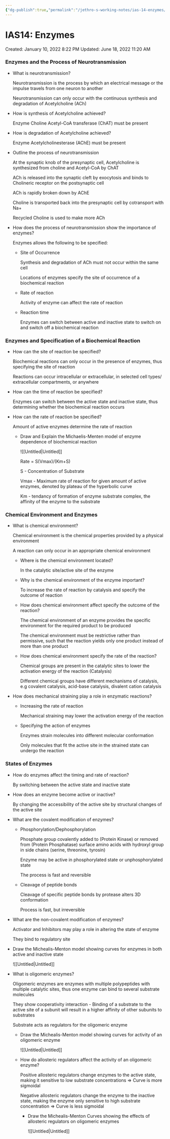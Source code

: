 ```yaml
---
{"dg-publish":true,"permalink":"/jethro-s-working-notes/ias-14-enzymes/","dgPassFrontmatter":true}
---
```



# IAS14: Enzymes

Created: January 10, 2022 8:22 PM
Updated: June 18, 2022 11:20 AM

### Enzymes and the Process of Neurotransmission

- What is neurotransmission?
    
    Neurotransmission is the process by which an electrical message or the impulse travels from one neuron to another
    
    Neurotransmission can only occur with the continuous synthesis and degradation of Acetylcholine (ACh)
    
- How is synthesis of Acetylcholine achieved?
    
    Enzyme Choline Acetyl-CoA transferase (ChAT) must be present
    
- How is degradation of Acetylcholine achieved?
    
    Enzyme Acetylcholinesterase (AChE) must be present
    
- Outline the process of neurotransmission
    
    At the synaptic knob of the presynaptic cell, Acetylcholine is synthesized from choline and Acetyl-CoA by ChAT
    
    ACh is released into the synaptic cleft by exocytosis and binds to Cholineric receptor on the postsynaptic cell
    
    ACh is rapidly broken down by AChE
    
    Choline is transported back into the presynaptic cell by cotransport with Na+
    
    Recycled Choline is used to make more ACh
    
- How does the process of neurotransmission show the importance of enzymes?
    
    Enzymes allows the following to be specified:
    
    - Site of Occurrence
        
        Synthesis and degradation of ACh must not occur within the same cell
        
        Locations of enzymes specify the site of occurrence of a biochemical reaction
        
    - Rate of reaction
        
        Activity of enzyme can affect the rate of reaction
        
    - Reaction time
        
        Enzymes can switch between active and inactive state to switch on and switch off a biochemical reaction
        

### Enzymes and Specification of a Biochemical Reaction

- How can the site of reaction be specified?
    
    Biochemical reactions can only occur in the presence of enzymes, thus specifying the site of reaction
    
    Reactions can occur intracellular or extracellular, in selected cell types/ extracellular compartments, or anywhere
    
- How can the time of reaction be specified?
    
    Enzymes can switch between the active state and inactive state, thus determining whether the biochemical reaction occurs
    
- How can the rate of reaction be specified?
    
    Amount of active enzymes determine the rate of reaction
    
    - Draw and Explain the Michaelis-Menten model of enzyme dependence of biochemical reaction
        
        ![[Untitled\|Untitled]]
        
        Rate = S(Vmax)/(Km+S)
        
        S - Concentration of Substrate
        
        Vmax - Maximum rate of reaction for given amount of active enzymes, denoted by plateau of the hyperbolic curve
        
        Km - tendancy of formation of enzyme substrate complex, the affinity of the enzyme to the substrate 
        

### Chemical Environment and Enzymes

- What is chemical environment?
    
    Chemical environment is the chemical properties provided by a physical environment
    
    A reaction can only occur in an appropriate chemical environment
    
    - Where is the chemical environment located?
        
        In the catalytic site/active site of the enzyme
        
    - Why is the chemical environment of the enzyme important?
        
        To increase the rate of reaction by catalysis and specify the outcome of reaction
        
    - How does chemical environment affect specify the outcome of the reaction?
        
        The chemical environment of an enzyme provides the specific environment for the required product to be produced
        
        The chemical environment must be restrictive rather than permissive, such that the reaction yields only one product instead of more than one product
        
    - How does chemical environment specify the rate of the reaction?
        
        Chemical groups are present in the catalytic sites to lower the activation energy of the reaction (Catalysis)
        
        Different chemical groups have different mechanisms of catalysis, e.g covalent catalysis, acid-base catalysis, divalent cation catalysis
        
- How does mechanical straining play a role in enzymatic reactions?
    - Increasing the rate of reaction
        
        Mechanical straining may lower the activation energy of the reaction
        
    - Specifying the action of enzymes
        
        Enzymes strain molecules into different molecular conformation
        
        Only molecules that fit the active site in the strained state can undergo the reaction
        

### States of Enzymes

- How do enzymes affect the timing and rate of reaction?
    
    By switching between the active state and inactive state
    
- How does an enzyme become active or inactive?
    
    By changing the accessibility of the active site by structural changes of the active site
    
- What are the covalent modification of enzymes?
    - Phosphorylation/Dephosphorylation
        
        Phosphate group covalently added to (Protein Kinase) or removed from (Protein Phosphatase) surface amino acids with hydroxyl group in side chains (serine, threonine, tyrosin)
        
        Enzyme may be active in phosphorylated state or unphosphorylated state
        
        The process is fast and reversible
        
    - Cleavage of peptide bonds
        
        Cleavage of specific peptide bonds by protease alters 3D conformation
        
        Process is fast, but irreversible
        
- What are the non-covalent modification of enzymes?
    
    Activator and Inhibitors may play a role in altering the state of enzyme
    
    They bind to regulatory site
    
- Draw the Michealis-Menton model showing curves for enzymes in both active and inactive state
    
    ![[Untitled\|Untitled]]
    
- What is oligomeric enzymes?
    
    Oligomeric enzymes are enzymes with multiple polypeptides with multiple catalytic sites, thus one enzyme can bind to several substrate molecules
    
    They show cooperativity interaction - Binding of a substrate to the active site of a subunit will result in a higher affinity of other subunits to substrates
    
    Substrate acts as regulators for the oligomeric enzyme
    
    - Draw the Michealis-Menton model showing curves for activity of an oligomeric enzyme
        
        ![[Untitled\|Untitled]]
        
    - How do allosteric regulators affect the activity of an oligomeric enzyme?
        
        Positive allosteric regulators change enzymes to the active state, making it sensitive to low substrate concentrations ⇒ Curve is more sigmoidal
        
        Negative allosteric regulators change the enzyme to the inactive state, making the enzyme only sensitive to high substrate concentration ⇒ Curve is less sigmoidal
        
        - Draw the Michealis-Menton Curves showing the effects of allosteric regulators on oligomeric enzymes
            
            ![[Untitled\|Untitled]]